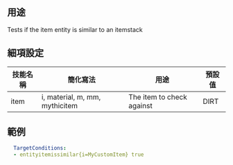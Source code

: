 ## 用途
Tests if the item entity is similar to an itemstack


## 細項設定
| 技能名稱 | 簡化寫法| 用途 | 預設值 |
|-----------|-----------|----------------------------------------------------------------------|---------|
| item  | i, material, m, mm, mythicitem | The item to check against   | DIRT|


## 範例
```yaml
  TargetConditions:
  - entityitemissimilar{i=MyCustomItem} true
```